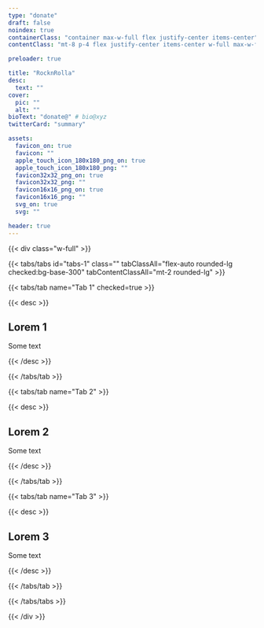```yaml
---
type: "donate"
draft: false
noindex: true
containerClass: "container max-w-full flex justify-center items-center"
contentClass: "mt-8 p-4 flex justify-center items-center w-full max-w-full md:max-w-3xl"

preloader: true

title: "RocknRolla"
desc:
  text: ""
cover:
  pic: ""
  alt: ""
bioText: "donate@" # bio@xyz
twitterCard: "summary"

assets:
  favicon_on: true
  favicon: ""
  apple_touch_icon_180x180_png_on: true
  apple_touch_icon_180x180_png: ""
  favicon32x32_png_on: true
  favicon32x32_png: ""
  favicon16x16_png_on: true
  favicon16x16_png: ""
  svg_on: true
  svg: ""

header: true
---
```


{{< div class="w-full" >}}

{{< tabs/tabs id="tabs-1" class="" tabClassAll="flex-auto rounded-lg checked:bg-base-300" tabContentClassAll="mt-2 rounded-lg" >}}

{{< tabs/tab name="Tab 1" checked=true >}}

{{< desc >}}

## Lorem 1

Some text

{{< /desc >}}

{{< /tabs/tab  >}}

{{< tabs/tab name="Tab 2" >}}

{{< desc >}}

## Lorem 2

Some text

{{< /desc >}}

{{< /tabs/tab >}}

{{< tabs/tab name="Tab 3" >}}

{{< desc >}}

## Lorem 3

Some text

{{< /desc >}}

{{< /tabs/tab >}}

{{< /tabs/tabs >}}

{{< /div >}}
